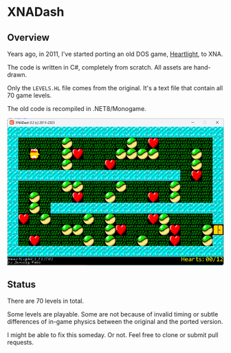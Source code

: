 # XNADash

## Overview

Years ago, in 2011, I've started porting an old DOS game, <a href="https://en.wikipedia.org/wiki/Heartlight_(video_game)">Heartlight</a>, to XNA.

The code is written in C#, completely from scratch. All assets are hand-drawn.

Only the `LEVELS.HL` file comes from the original. It's a text file that contain all 70 game levels.

The old code is recompiled in .NET8/Monogame. 

![game](game.png)

## Status

There are 70 levels in total.

Some levels are playable. Some are not because of invalid timing or subtle differences of in-game physics between the original and the ported version.

I might be able to fix this someday. Or not. Feel free to clone or submit pull requests.

